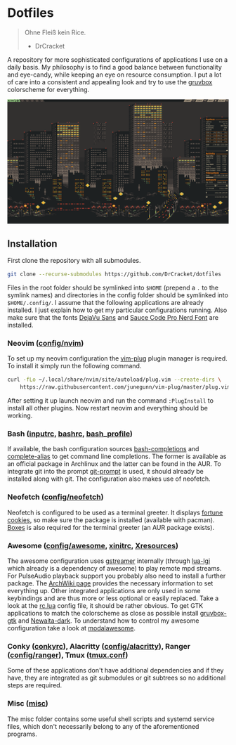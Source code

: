 # Dotfiles

> Ohne Fleiß kein Rice.
> - DrCracket

A repository for more sophisticated configurations of applications I use on a
daily basis. My philosophy is to find a good balance between functionality and
eye-candy, while keeping an eye on resource consumption. I put a lot of care
into a consistent and appealing look and try to use the
[gruvbox](https://github.com/morhetz/gruvbox) colorscheme for everything.

![](.rice.png)

## Installation

First clone the repository with all submodules.

```sh
git clone --recurse-submodules https://github.com/DrCracket/dotfiles
```

Files in the root folder should be symlinked into `$HOME` (prepend a `.` to the
symlink names) and directories in the config folder should be symlinked into
`$HOME/.config/`. I assume that the following applications are already
installed. I just explain how to get my particular configurations running. Also
make sure that the fonts [DejaVu Sans](https://dejavu-fonts.github.io/) and
[Sauce Code Pro Nerd
Font](https://github.com/ryanoasis/nerd-fonts/tree/master/patched-fonts/SourceCodePro)
are installed.

### Neovim ([config/nvim](config/nvim/))
To set up my neovim configuration the
[vim-plug](https://github.com/junegunn/vim-plug) plugin manager is required. To
install it simply run the following command.

```sh
curl -fLo ~/.local/share/nvim/site/autoload/plug.vim --create-dirs \
    https://raw.githubusercontent.com/junegunn/vim-plug/master/plug.vim
```

After setting it up launch neovim and run the command `:PlugInstall` to install
all other plugins. Now restart neovim and everything should be working.

### Bash ([inputrc](inputrc), [bashrc](bashrc), [bash\_profile](bash_profile))
If available, the bash configuration sources
[bash-completions](https://github.com/scop/bash-completion) and
[complete-alias](https://github.com/cykerway/complete-alias) to get command
line completions. The former is available as an official package in Archlinux
and the latter can be found in the AUR. To integrate git into the prompt
[git-prompt](https://github.com/git/git/blob/master/contrib/completion/git-prompt.sh)
is used, it should already be installed along with git.
The configuration also makes use of neofetch.

### Neofetch ([config/neofetch](config/neofetch))
Neofetch is configured to be used as a terminal greeter. It displays [fortune
cookies](https://www.shlomifish.org/open-source/projects/fortune-mod/), so make
sure the package is installed (available with pacman).
[Boxes](https://boxes.thomasjensen.com/) is also required for the terminal
greeter (an AUR package exists).

### Awesome ([config/awesome](config/awesome), [xinitrc](xinitrc), [Xresources](Xresources))
The awesome configuration uses [gstreamer](https://gstreamer.freedesktop.org/)
internally (through [lua-lgi](https://github.com/pavouk/lgi/) which already is
a dependency of awesome) to play remote mpd streams. For PulseAudio playback
support you probably also need to install a further package. The [ArchWiki
page](https://wiki.archlinux.org/index.php/GStreamer) provides the necessary
information to set everything up. Other integrated applications are only used
in some keybindings and are thus more or less optional or easily replaced. Take
a look at the [rc.lua](config/awesome/rc.lua) config file, it should be rather
obvious. To get GTK applications to match the colorscheme as close as possible
install [gruvbox-gtk](https://github.com/3ximus/gruvbox-gtk) and
[Newaita-dark](https://github.com/cbrnix/Newaita). To understand how to control
my awesome configuration take a look at
[modalawesome](https://github.com/DrCracket/modalawesome).

### Conky ([conkyrc](conkyrc)), Alacritty ([config/alacritty](config/alacritty)), Ranger ([config/ranger](config/ranger)), Tmux ([tmux.conf](tmux.conf))
Some of these applications don't have additional dependencies and if they have,
they are integrated as git submodules or git subtrees so no additional steps
are required.

### Misc ([misc](misc))
The misc folder contains some useful shell scripts and systemd service files,
which don't necessarily belong to any of the aforementioned programs.
